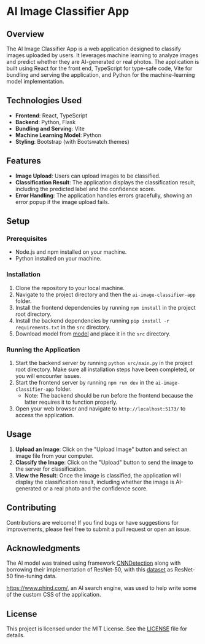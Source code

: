 # AI Image Classifier App

## Overview

The AI Image Classifier App is a web application designed to classify images uploaded by users. It leverages machine learning to analyze images and predict whether they are AI-generated or real photos. The application is built using React for the front end, TypeScript for type-safe code, Vite for bundling and serving the application, and Python for the machine-learning model implementation.

## Technologies Used

- **Frontend**: React, TypeScript
- **Backend**: Python, Flask
- **Bundling and Serving**: Vite
- **Machine Learning Model**: Python
- **Styling**: Bootstrap (with Bootswatch themes)

## Features

- **Image Upload**: Users can upload images to be classified.
- **Classification Result**: The application displays the classification result, including the predicted label and the confidence score.
- **Error Handling**: The application handles errors gracefully, showing an error popup if the image upload fails.

## Setup

### Prerequisites

- Node.js and npm installed on your machine.
- Python installed on your machine.

### Installation

1. Clone the repository to your local machine.
2. Navigate to the project directory and then the `ai-image-classifier-app` folder.
3. Install the frontend dependencies by running `npm install` in the project root directory.
4. Install the backend dependencies by running `pip install -r requirements.txt` in the `src` directory.
5. Download model from [model](https://huggingface.co/AaronStudent/CAP6610_Final_Project_Model_AI_Image_Classifier/resolve/main/model_epoch_best.pth?download=true) and place it in the `src` directory.

### Running the Application

1. Start the backend server by running `python src/main.py` in the project root directory. Make sure all installation steps have been completed, or you will encounter issues.
2. Start the frontend server by running `npm run dev` in the `ai-image-classifier-app` folder.
   - Note: The backend should be run before the frontend because the latter requires it to function properly.
4. Open your web browser and navigate to `http://localhost:5173/` to access the application.

## Usage

1. **Upload an Image**: Click on the "Upload Image" button and select an image file from your computer.
2. **Classify the Image**: Click on the "Upload" button to send the image to the server for classification.
3. **View the Result**: Once the image is classified, the application will display the classification result, including whether the image is AI-generated or a real photo and the confidence score.

## Contributing

Contributions are welcome! If you find bugs or have suggestions for improvements, please feel free to submit a pull request or open an issue.

## Acknowledgments

The AI model was trained using framework [CNNDetection](https://github.com/peterwang512/CNNDetection) along with borrowing their implementation of ResNet-50, with this [dataset](https://universe.roboflow.com/itml-project/itml-final-project-ai-versus-non-ai-dataset/browse?queryText=&pageSize=50&startingIndex=0&browseQuery=true) as ResNet-50 fine-tuning data. 

https://www.phind.com/, an AI search engine, was used to help write some of the custom CSS of the application.


## License

This project is licensed under the MIT License. See the [LICENSE](LICENSE) file for details.
